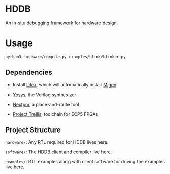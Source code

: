 # HDDB

An in-situ debugging framework for hardware design. 


# Usage

```bash
python3 software/compile.py examples/blink/blinker.py
```

## Dependencies

* Install [Litex](https://github.com/enjoy-digital/litex), which will automatically install [Migen](https://github.com/m-labs/migen)

* [Yosys](https://github.com/YosysHQ/yosys), the Verilog synthesizer
* [Nextpnr](https://github.com/YosysHQ/nextpnr), a place-and-route tool
* [Project Trellis](https://github.com/YosysHQ/prjtrellis), toolchain for ECP5 FPGAs


## Project Structure

`hardware/`: Any RTL required for HDDB lives here.

`software/`: The HDDB client and compiler live here.

`examples/`: RTL examples along with client software for driving the examples live here.
